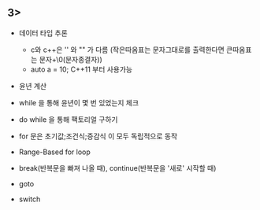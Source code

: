 ## 3>

- 데이터 타입 추론
    - c와 c++은 '' 와  "" 가 다름 (작은따옴표는 문자그대로를 출력한다면 큰따옴표는 문자+\0(문자종결자)) 
    - auto a = 10; C++11 부터 사용가능

- 윤년 계산

- while 을 통해 윤년이 몇 번 있었는지 체크

- do while 을 통해 팩토리얼 구하기

- for 문은 초기값;조건식;증감식 이 모두 독립적으로 동작

- Range-Based for loop 

- break(반복문을 빠져 나올 때), continue(반복문을 '새로' 시작할 때)

- goto

- switch